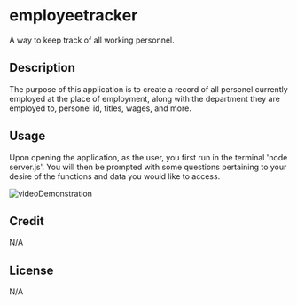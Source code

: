 # employeetracker

A way to keep track of all working personnel.

## Description

The purpose of this application is to create a record of all personel currently employed at the place of employment, along with the department they are employed to, personel id, titles, wages, and more.

## Usage

Upon opening the application, as the user, you first run in the terminal 'node server.js'. You will then be prompted with some questions pertaining to your desire of the functions and data you would like to access.

![videoDemonstration](https://drive.google.com/file/d/1utMsQrBREW0RW7K6nsruXt3EpqUHHrB8/view)

## Credit

N/A

## License

N/A

